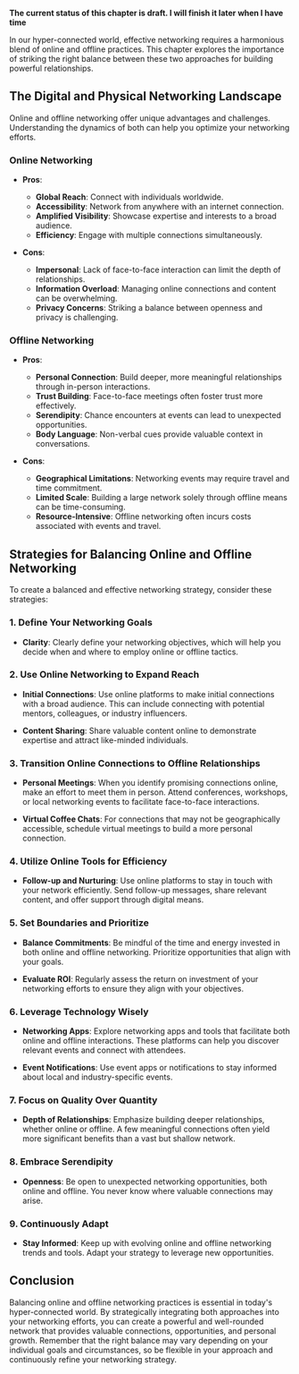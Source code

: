 **The current status of this chapter is draft. I will finish it later when I have time**

In our hyper-connected world, effective networking requires a harmonious blend of online and offline practices. This chapter explores the importance of striking the right balance between these two approaches for building powerful relationships.

The Digital and Physical Networking Landscape
---------------------------------------------

Online and offline networking offer unique advantages and challenges. Understanding the dynamics of both can help you optimize your networking efforts.

### **Online Networking**

* **Pros**:

  * **Global Reach**: Connect with individuals worldwide.
  * **Accessibility**: Network from anywhere with an internet connection.
  * **Amplified Visibility**: Showcase expertise and interests to a broad audience.
  * **Efficiency**: Engage with multiple connections simultaneously.
* **Cons**:

  * **Impersonal**: Lack of face-to-face interaction can limit the depth of relationships.
  * **Information Overload**: Managing online connections and content can be overwhelming.
  * **Privacy Concerns**: Striking a balance between openness and privacy is challenging.

### **Offline Networking**

* **Pros**:

  * **Personal Connection**: Build deeper, more meaningful relationships through in-person interactions.
  * **Trust Building**: Face-to-face meetings often foster trust more effectively.
  * **Serendipity**: Chance encounters at events can lead to unexpected opportunities.
  * **Body Language**: Non-verbal cues provide valuable context in conversations.
* **Cons**:

  * **Geographical Limitations**: Networking events may require travel and time commitment.
  * **Limited Scale**: Building a large network solely through offline means can be time-consuming.
  * **Resource-Intensive**: Offline networking often incurs costs associated with events and travel.

Strategies for Balancing Online and Offline Networking
------------------------------------------------------

To create a balanced and effective networking strategy, consider these strategies:

### **1. Define Your Networking Goals**

* **Clarity**: Clearly define your networking objectives, which will help you decide when and where to employ online or offline tactics.

### **2. Use Online Networking to Expand Reach**

* **Initial Connections**: Use online platforms to make initial connections with a broad audience. This can include connecting with potential mentors, colleagues, or industry influencers.

* **Content Sharing**: Share valuable content online to demonstrate expertise and attract like-minded individuals.

### **3. Transition Online Connections to Offline Relationships**

* **Personal Meetings**: When you identify promising connections online, make an effort to meet them in person. Attend conferences, workshops, or local networking events to facilitate face-to-face interactions.

* **Virtual Coffee Chats**: For connections that may not be geographically accessible, schedule virtual meetings to build a more personal connection.

### **4. Utilize Online Tools for Efficiency**

* **Follow-up and Nurturing**: Use online platforms to stay in touch with your network efficiently. Send follow-up messages, share relevant content, and offer support through digital means.

### **5. Set Boundaries and Prioritize**

* **Balance Commitments**: Be mindful of the time and energy invested in both online and offline networking. Prioritize opportunities that align with your goals.

* **Evaluate ROI**: Regularly assess the return on investment of your networking efforts to ensure they align with your objectives.

### **6. Leverage Technology Wisely**

* **Networking Apps**: Explore networking apps and tools that facilitate both online and offline interactions. These platforms can help you discover relevant events and connect with attendees.

* **Event Notifications**: Use event apps or notifications to stay informed about local and industry-specific events.

### **7. Focus on Quality Over Quantity**

* **Depth of Relationships**: Emphasize building deeper relationships, whether online or offline. A few meaningful connections often yield more significant benefits than a vast but shallow network.

### **8. Embrace Serendipity**

* **Openness**: Be open to unexpected networking opportunities, both online and offline. You never know where valuable connections may arise.

### **9. Continuously Adapt**

* **Stay Informed**: Keep up with evolving online and offline networking trends and tools. Adapt your strategy to leverage new opportunities.

Conclusion
----------

Balancing online and offline networking practices is essential in today's hyper-connected world. By strategically integrating both approaches into your networking efforts, you can create a powerful and well-rounded network that provides valuable connections, opportunities, and personal growth. Remember that the right balance may vary depending on your individual goals and circumstances, so be flexible in your approach and continuously refine your networking strategy.
